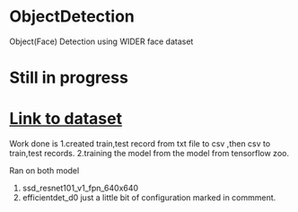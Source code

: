 # ObjectDetection
Object(Face) Detection using WIDER face dataset

# Still in progress 

# [Link to dataset](http://shuoyang1213.me/WIDERFACE/)


Work done is 
1.created train,test record from txt file to csv ,then csv to train,test records.
2.training the model from the model from tensorflow zoo.


Ran on both model 
1. ssd_resnet101_v1_fpn_640x640
2. efficientdet_d0
just a little bit of configuration marked in commment.
